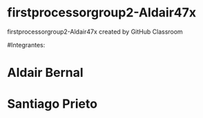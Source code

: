 # firstprocessorgroup2-Aldair47x
firstprocessorgroup2-Aldair47x created by GitHub Classroom

#Integrantes:
<h1>Aldair Bernal </h1>
<h1>Santiago Prieto</h1>
